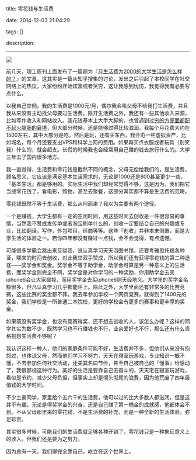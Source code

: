 title: 零花钱与生活费

date: 2014-12-03 21:04:29

tags: []

description: 

---
![](http://susefood.u.qiniudn.com/lhq.jpg)

前几天，理工周刊上面发布了一篇题为『[月生活费为2000的大学生活是怎么样的？](http://imsuse.de/read/index.php?id=MTMw)』的文章，这其实是一篇从知乎搜集的讨论，发出之后引起了本校同学在社交网络上的热议，大家纷纷开始炫富或者哭穷，这让我感到忧伤，我觉得我有必要写点什么。

以我自己举例，我的生活费是1000元/月，偶尔我会叫父母不给我打生活费，并且我从来没有主动找父母要过生活费。除开生活费之外，我还有一些其他收入来源，比如写作收入和网站收入。我花钱基本上大手大脚的，也曾遇到过[穷的方便面都配不起火腿肠的窘境](http://www.wdk.pw/164.html)，但大部分时候，还是能够过得比较滋润。我每个月花费大约在1500左右，其中大部分是吃，然后是玩，还有买东西，我会屯一些虚拟资产，比如域名，每个月还要支出VPS和科学上网的费用。如果再买点衣服或者玩具（别笑我）什么的，就会超支。长假的时候我也会经常用自己赚的钱去旅行什么的。大学三年去了国内很多地方。

我一直觉得，生活费和零花钱是截然不同的概念，父母无偿给我们的，是生活费，顾名思义，它应该是满足基本生活需求的，无论是1000还是800甚至更少一些，『基本生活』都是够用的。实际生活中我们却经常觉得不够，这是因为，我们把它当成零花钱了。看电影，购物，甚至去聚餐，这部分其实都不算是生活费的范畴。

零花钱既然不等于生活费，那么从何而来？我以为主要有两个途径。

一个是赚钱，大学生都有一定的空闲时间，用这些时间去创收是一件很容易的事情，当然我不赞成发传单或者淘宝刷单什么的，创收一定要结合自己的兴趣或专业，比如翻译，写作，外包项目，经商等等。这些『创收』并非本末倒置，而是大学生活的体验之一。若你四年都没有赚过一点钱，会不会觉得，有点遗憾。

可能很多学霸会跳出来反驳我，说认真学习天天泡图书馆，还要考雅思托福各种证，哪来的时间去创收，对此我举双手赞成，所以我们还有获得零花钱的第二种途径——奖学金和奖金。奖学金不等于助学金，助学金可算是另一种意义上的生活费，而奖学金则完全不同，奖学金是对你学习的一种奖励，你用助学金去买iphone6会让大家鄙视，而用奖学金去买iphone6则天经地义。大学里的奖学金名额很多，但凡认真学习几乎都能评上。除此之外，大学里面还有非常多的比赛竞赛，这些比赛的奖金都不菲。我去年参加学校一个网页竞赛，就得到了1400元的奖金，我们学校是一所普通二本院校，更好的学校会有更多的赛事和更丰厚的奖金。

如果既没有奖学金，也没有竞赛得奖，还不想去创收的人，该怎么办呢？这样的同学其实为数不少，既然学习也不行赚钱也不行，业余爱好也不行，那么还有什么资格抱怨生活费不够呢？

我认识这样一种人，他们的家庭条件可能不好，生活费并不多，但他们从来没有抱怨过，也体谅父母，然而他们学习不努力，天天在寝室玩游戏，专业知识一概不懂，不去参加任何社交活动，还美其名曰节俭，甚至自己被自己的『懂事』给感动了，我很鄙视这种行为。美好的生活是要靠自己去奋斗的，天天宅在寝室玩游戏，看似是节约，减少父母负担，但事实上却是彻头彻尾的浪费，因为他荒废了四年最值钱的大学时间。

不少土豪同学，家里给个五六千的生活费，他可以过的比大多数人都滋润，但是这并不有趣。无论是得奖学金的兴奋，还是自己赚了第一桶金的成就感，他都体会不到。不从父母那里来的零花钱，不是生活费的补充，而是一种全新的生活体验，弥足珍贵。

其实很多时候，可能我们的生活费就足够各种开销了，零花钱只是一种象征意义上的收入。但我们还是要为之努力。

因为总有一天，我们得完全靠自己，屹立在这个世界上。
